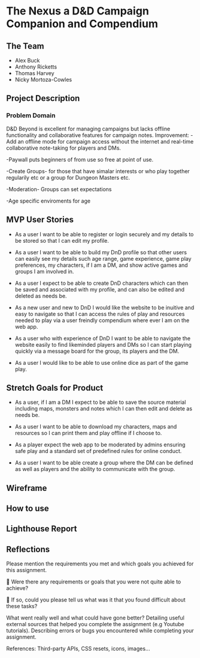# The Nexus a D&D Campaign Companion and Compendium

## The Team

- Alex Buck
- Anthony Ricketts
- Thomas Harvey
- Nicky Mortoza-Cowles

## Project Description

### Problem Domain

D&D Beyond is excellent for managing campaigns but lacks offline functionality and collaborative features for campaign notes.
Improvement:
-Add an offline mode for campaign access without the internet and real-time collaborative note-taking for players and DMs.

-Paywall puts beginners of from use so free at point of use.

-Create Groups- for those that have simalar interests or who play together regularily etc or a group for Dungeon Masters etc.

-Moderation- Groups can set expectations

-Age specific enviroments for age

## MVP User Stories

- As a user I want to be able to register or login securely and my details to be stored so that I can edit my profile.

- As a user I want to be able to build my DnD profile so that other users can easily see my details such age range, game experience, game play preferences, my characters, if I am a DM, and show active games and groups I am involved in.

- As a user I expect to be able to create DnD characters which can then be saved and associated with my profile, and can also be edited and deleted as needs be.

- As a new user and new to DnD I would like the website to be inuitive and easy to navigate so that I can access the rules of play and resources needed to play via a user freindly compendium where ever I am on the web app.

- As a user who with experience of DnD I want to be able to navigate the website easily to find likeminded players and DMs so I can start playing quickly via a message board for the group, its players and the DM.

- As a user I would like to be able to use online dice as part of the game play.

## Stretch Goals for Product

- As a user, if I am a DM I expect to be able to save the source material including maps, monsters and notes which I can then edit and delete as needs be.

- As a user I want to be able to download my characters, maps and resources so I can print them and play offline if I choose to.

- As a player expect the web app to be moderated by admins ensuring safe play and a standard set of predefined rules for online conduct.

- As a user I want to be able create a group where the DM can be defined as well as players and the ability to communicate with the group.

## Wireframe

## How to use

## Lighthouse Report

## Reflections

Please mention the requirements you met and which goals you achieved for this assignment.

🎯 Were there any requirements or goals that you were not quite able to achieve?

🎯 If so, could you please tell us what was it that you found difficult about these tasks?

What went really well and what could have gone better?
Detailing useful external sources that helped you complete the assignment (e.g Youtube tutorials).
Describing errors or bugs you encountered while completing your assignment.

References:
Third-party APIs, CSS resets, icons, images...
